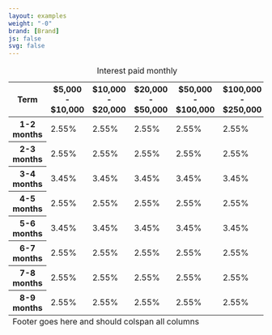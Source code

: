 ```yaml
---
layout: examples
weight: "-0"
brand: [Brand]
js: false
svg: false
---
```


<div class="table-responsive">
	<table class="table table-striped table-bordered">
		<caption>Interest paid monthly</caption>
		<thead>
			<tr>
				<th scope="col" class="col-sm-2">Term</th>
				<th scope="col" class="col-sm-2">$5,000 - $10,000</th>
				<th scope="col" class="col-sm-2">$10,000 - $20,000</th>
				<th scope="col" class="col-sm-2">$20,000 - $50,000</th>
				<th scope="col" class="col-sm-2">$50,000 - $100,000</th>
				<th scope="col" class="col-sm-2">$100,000 - $250,000</th>
			</tr>
		</thead>
		<tbody>
			<tr>
				<th scope="row">1-2 months</th>
				<td>2.55%</td>
				<td>2.55%</td>
				<td>2.55%</td>
				<td>2.55%</td>
				<td>2.55%</td>
			</tr>
			<tr>
				<th scope="row">2-3 months</th>
				<td>2.55%</td>
				<td>2.55%</td>
				<td>2.55%</td>
				<td>2.55%</td>
				<td>2.55%</td>
			</tr>
			<tr>
				<th scope="row">3-4 months</th>
				<td>3.45%</td>
				<td>3.45%</td>
				<td>3.45%</td>
				<td>3.45%</td>
				<td>3.45%</td>
			</tr>
			<tr>
				<th scope="row">4-5 months</th>
				<td>2.55%</td>
				<td>2.55%</td>
				<td>2.55%</td>
				<td>2.55%</td>
				<td>2.55%</td>
			</tr>
			<tr>
				<th scope="row">5-6 months</th>
				<td>3.45%</td>
				<td>3.45%</td>
				<td>3.45%</td>
				<td>3.45%</td>
				<td>3.45%</td>
			</tr>
			<tr>
				<th scope="row">6-7 months</th>
				<td>2.55%</td>
				<td>2.55%</td>
				<td>2.55%</td>
				<td>2.55%</td>
				<td>2.55%</td>
			</tr>
			<tr>
				<th scope="row">7-8 months</th>
				<td>2.55%</td><td>2.55%</td>
				<td>2.55%</td>
				<td>2.55%</td>
				<td>2.55%</td>
			</tr>
			<tr>
				<th scope="row">8-9 months</th>
				<td>2.55%</td>
				<td>2.55%</td>
				<td>2.55%</td>
				<td>2.55%</td>
				<td>2.55%</td>
			</tr>
		</tbody>
		<tfoot>
				<tr>
					<td colspan="6">
						Footer goes here and
						should colspan all columns
					</td>
				</tr>
			</tfoot>
	</table>
</div>